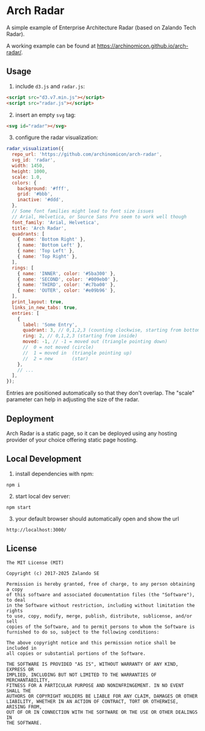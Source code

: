 # Arch Radar

A simple example of Enterprise Architecture Radar
(based on Zalando Tech Radar).

A working example can be found at https://archinomicon.github.io/arch-radar/.

## Usage

1. include `d3.js` and `radar.js`:

```html
<script src="d3.v7.min.js"></script>
<script src="radar.js"></script>
```

2. insert an empty `svg` tag:

```html
<svg id="radar"></svg>
```

3. configure the radar visualization:

```js
radar_visualization({
  repo_url: 'https://github.com/archinomicon/arch-radar',
  svg_id: 'radar',
  width: 1450,
  height: 1000,
  scale: 1.0,
  colors: {
    background: '#fff',
    grid: '#bbb',
    inactive: '#ddd',
  },
  // Some font families might lead to font size issues
  // Arial, Helvetica, or Source Sans Pro seem to work well though
  font_family: 'Arial, Helvetica',
  title: 'Arch Radar',
  quadrants: [
    { name: 'Bottom Right' },
    { name: 'Bottom Left' },
    { name: 'Top Left' },
    { name: 'Top Right' },
  ],
  rings: [
    { name: 'INNER', color: '#5ba300' },
    { name: 'SECOND', color: '#009eb0' },
    { name: 'THIRD', color: '#c7ba00' },
    { name: 'OUTER', color: '#e09b96' },
  ],
  print_layout: true,
  links_in_new_tabs: true,
  entries: [
    {
      label: 'Some Entry',
      quadrant: 3, // 0,1,2,3 (counting clockwise, starting from bottom right)
      ring: 2, // 0,1,2,3 (starting from inside)
      moved: -1, // -1 = moved out (triangle pointing down)
      //  0 = not moved (circle)
      //  1 = moved in  (triangle pointing up)
      //  2 = new       (star)
    },
    // ...
  ],
});
```

Entries are positioned automatically so that they don't overlap. The "scale" parameter can help
in adjusting the size of the radar.

## Deployment

Arch Radar is a static page, so it can be deployed using any hosting provider of your choice offering static page hosting.

## Local Development

1. install dependencies with npm:

```
npm i
```

2. start local dev server:

```
npm start
```

3. your default browser should automatically open and show the url

```
http://localhost:3000/
```

## License

```
The MIT License (MIT)

Copyright (c) 2017-2025 Zalando SE

Permission is hereby granted, free of charge, to any person obtaining a copy
of this software and associated documentation files (the "Software"), to deal
in the Software without restriction, including without limitation the rights
to use, copy, modify, merge, publish, distribute, sublicense, and/or sell
copies of the Software, and to permit persons to whom the Software is
furnished to do so, subject to the following conditions:

The above copyright notice and this permission notice shall be included in
all copies or substantial portions of the Software.

THE SOFTWARE IS PROVIDED "AS IS", WITHOUT WARRANTY OF ANY KIND, EXPRESS OR
IMPLIED, INCLUDING BUT NOT LIMITED TO THE WARRANTIES OF MERCHANTABILITY,
FITNESS FOR A PARTICULAR PURPOSE AND NONINFRINGEMENT. IN NO EVENT SHALL THE
AUTHORS OR COPYRIGHT HOLDERS BE LIABLE FOR ANY CLAIM, DAMAGES OR OTHER
LIABILITY, WHETHER IN AN ACTION OF CONTRACT, TORT OR OTHERWISE, ARISING FROM,
OUT OF OR IN CONNECTION WITH THE SOFTWARE OR THE USE OR OTHER DEALINGS IN
THE SOFTWARE.
```
